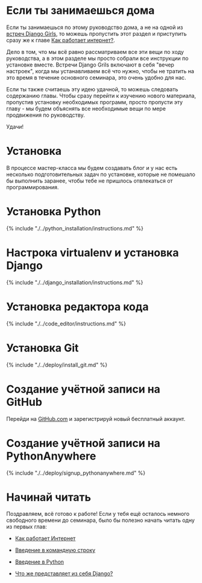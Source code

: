 # Если ты занимаешься дома

Если ты занимаешься по этому руководство дома, а не на одной из [встреч Django Girls](http://djangogirls.org/events/), то можешь пропустить этот раздел и приступить сразу же к главе [Как работает интернет?](../how_the_internet_works/README.md).

Дело в том, что мы всё равно рассматриваем все эти вещи по ходу руководства, а в этом разделе мы просто собрали все инструкции по установке вместе. Встречи Django Grils включают в себя "вечер настроек", когда мы устанавливаем всё что нужно, чтобы не тратить на это время в течение основного семинара, это очень удобно для нас.

Если ты также считаешь эту идею удачной, то можешь следовать содержанию главы. Чтобы сразу перейти к изучению нового материала, пропустив установку необходимых программ, просто пропусти эту главу - мы будем объяснять все необходимые вещи по мере продвижения по руководству.

Удачи!

# Установка

В процессе мастер-класса мы будем создавать блог и у нас есть несколько подготовительных задач по установке, которые не помешало бы выполнить заранее, чтобы тебе не пришлось отвлекаться от программирования.

# Установка Python

{% include "./../python_installation/instructions.md" %}

# Настрока virtualenv и установка Django

{% include "./../django_installation/instructions.md" %}

# Установка редактора кода

{% include "./../code_editor/instructions.md" %}

# Установка Git

{% include "./../deploy/install_git.md" %}

# Создание учётной записи на GitHub

Перейди на [GitHub.com](http://www.github.com) и зарегистрируй новый бесплатный аккаунт.

# Создание учётной записи на PythonAnywhere

{% include "./../deploy/signup_pythonanywhere.md" %}

# Начинай читать

Поздравляем, всё готово к работе! Если у тебя ещё осталось немного свободного времени до семинара, было бы полезно начать читать одну из первых глав:

  * [Как работает Интернет](../how_the_internet_works/README.md)

  * [Введение в командную строку](../intro_to_command_line/README.md)

  * [Введение в Python](../intro_to_command_line/README.md)

  * [Что же представляет из себя Django?](../django/README.md)